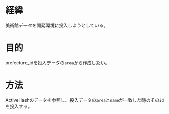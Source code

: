 # 経緯
美術館データを開発環境に投入しようとしている。

# 目的
prefecture_idを投入データの``area``から作成したい。

# 方法
ActiveHashのデータを参照し、投入データの``area``と``name``が一致した時のその``id``を投入する。

# 
